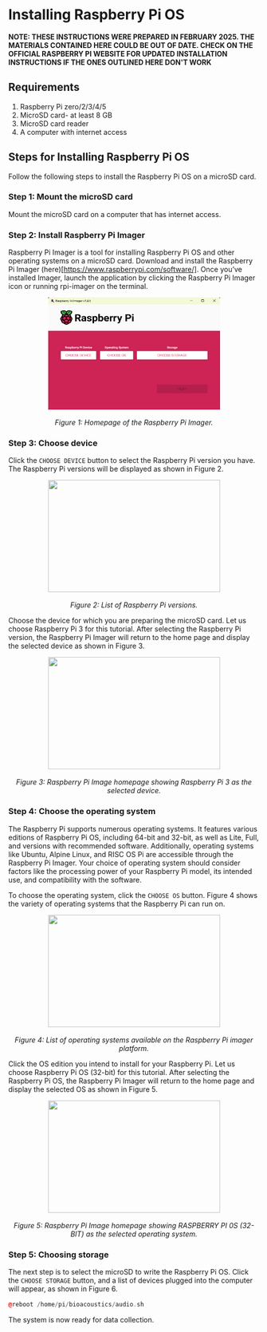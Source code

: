 # Installing Raspberry Pi OS
**NOTE: THESE INSTRUCTIONS WERE PREPARED IN FEBRUARY 2025. THE MATERIALS CONTAINED HERE COULD BE OUT OF DATE. CHECK ON THE OFFICIAL RASPBERRY PI WEBSITE FOR UPDATED INSTALLATION INSTRUCTIONS IF THE ONES OUTLINED HERE DON'T WORK** 

## Requirements
1. Raspberry Pi zero/2/3/4/5
2. MicroSD card- at least 8 GB
3. MicroSD card reader
4. A computer with internet access

## Steps for Installing Raspberry Pi OS
Follow the following steps to install the Raspberry Pi OS on a microSD card.

### Step 1: Mount the microSD card
Mount the microSD card on a computer that has internet access.

### Step 2: Install Raspberry Pi Imager
Raspberry Pi Imager is a tool for installing Raspberry Pi OS and other operating systems on a microSD card. Download and install the Raspberry Pi Imager (here)[https://www.raspberrypi.com/software/]. Once you’ve installed Imager, launch the application by clicking the Raspberry Pi Imager icon or running rpi-imager on the terminal.

<p align="center">
  <img width="345" height="225" src="/installing-raspberry-pi-os/img/rpi-imager-homepage.png">
  
</p>

<p align="center"> 
  <em>Figure 1: Homepage of the Raspberry Pi Imager.</em>
</p>

### Step 3: Choose device
Click the `CHOOSE DEVICE` button to select the Raspberry Pi version you have. The Raspberry Pi versions will be displayed as shown in Figure 2.    

<p align="center">
  <img width="345" height="225" src="/img/rpi-imager-choose-device.png">
  
</p>

<p align="center"> 
  <em>Figure 2: List of Raspberry Pi versions.</em>
</p>

Choose the device for which you are preparing the microSD card. Let us choose Raspberry Pi 3 for this tutorial. After selecting the Raspberry Pi version, the Raspberry Pi Imager will return to the home page and display the selected device as shown in Figure 3.

<p align="center">
  <img width="345" height="225" src="/img/rpi-imager-rpi3-choice.png">
  
</p>

<p align="center"> 
  <em>Figure 3: Raspberry Pi Image homepage showing Raspberry Pi 3 as the selected device.</em>
</p>

### Step 4: Choose the operating system
The Raspberry Pi supports numerous operating systems. It features various editions of Raspberry Pi OS, including 64-bit and 32-bit, as well as Lite, Full, and versions with recommended software. Additionally, operating systems like Ubuntu, Alpine Linux, and RISC OS Pi are accessible through the Raspberry Pi Imager. Your choice of operating system should consider factors like the processing power of your Raspberry Pi model, its intended use, and compatibility with the software. 

To choose the operating system, click the `CHOOSE OS` button. Figure 4 shows the variety of operating systems that the Raspberry Pi can run on.

<p align="center">
  <img width="345" height="225" src="/img/rpi-imager-choose-os.png">
  
</p>

<p align="center"> 
  <em>Figure 4: List of operating systems available on the Raspberry Pi imager platform.</em>
</p>

Click the OS edition you intend to install for your Raspberry Pi. Let us choose Raspberry Pi OS (32-bit) for this tutorial. After selecting the Raspberry Pi OS, the Raspberry Pi Imager will return to the home page and display the selected OS as shown in Figure 5.

<p align="center">
  <img width="345" height="225" src="/img/rpi-imager-32-bit-os.png">
  
</p>

<p align="center"> 
  <em>Figure 5: Raspberry Pi Image homepage showing RASPBERRY PI 0S (32-BIT) as the selected operating system.</em>
</p>


### Step 5: Choosing storage
The next step is to select the microSD to write the Raspberry Pi OS. Click the `CHOOSE STORAGE` button, and a list of devices plugged into the computer will appear, as shown in Figure 6.




```cpp
@reboot /home/pi/bioacoustics/audio.sh
```

The system is now ready for data collection.
